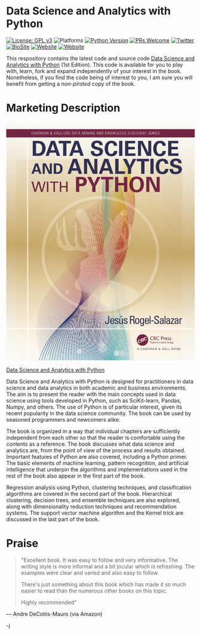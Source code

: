 # Data Science and Analytics with Python

[![License: GPL v3](https://img.shields.io/badge/License-GPL%20v3-blue.svg)](https://www.gnu.org/licenses/gpl-3.0)
![Platforms](https://img.shields.io/badge/platform-iOS-lightgrey.svg)
[![Python Version](https://img.shields.io/badge/python-3.x-orange)](https://www.python.org)
[![PRs Welcome](https://img.shields.io/badge/PRs-welcome-brightgreen.svg?style=flat-square)](http://makeapullrequest.com)
[![Twitter](https://img.shields.io/badge/twitter-quantum__tunnel-blue)](http://twitter.com/quantum_tunnel)
[![BioSite](https://img.shields.io/badge/BioSite-jrogel-blue)](https://bio.site/jrogel)
[![Website](https://img.shields.io/badge/web-jrogel-black)](https://jrogel.com)
[![Website](https://img.shields.io/badge/web-RogueLoop-black)](https://rogueloop.jrogel.com)


This respository contains the latest  code and source code [Data Science and Analytics with Python](http://bit.ly/DataSciencePython) (1st Edition). This code is available for you to play with, learn, fork and expand independently of your interest in the book. Nonetheless, if you find the code being of interest to you, I am sure you will benefit from getting a *non-pirated* copy of the book.

# Marketing Description

![cover_art!](Data_Science_with_Python_Cover.jpg)

[Data Science and Analytics with Python](http://bit.ly/DataSciencePython)

Data Science and Analytics with Python is designed for practitioners in data science and data analytics in both academic and business environments. The aim is to present the reader with the main concepts used in data science using tools developed in Python, such as SciKit-learn, Pandas, Numpy, and others. The use of Python is of particular interest, given its recent popularity in the data science community. The book can be used by seasoned programmers and newcomers alike.

The book is organized in a way that individual chapters are sufficiently independent from each other so that the reader is comfortable using the contents as a reference. The book discusses what data science and analytics are, from the point of view of the process and results obtained. Important features of Python are also covered, including a Python primer. The basic elements of machine learning, pattern recognition, and artificial intelligence that underpin the algorithms and implementations used in the rest of the book also appear in the first part of the book.

Regression analysis using Python, clustering techniques, and classification algorithms are covered in the second part of the book. Hierarchical clustering, decision trees, and ensemble techniques are also explored, along with dimensionality reduction techniques and recommendation systems. The support vector machine algorithm and the Kernel trick are discussed in the last part of the book.

# Praise

> "Excellent book. It was easy to follow and very informative. The writing style is more informal and a bit jocular which is refreshing. The examples were clear and varied and also easy to follow.
>
> There's just something about this book which has made it so much easier to read than the numerous other books on this topic.
>
> Highly recommended"

— Andre DeCotiis-Mauro (via Amazon)



-j
